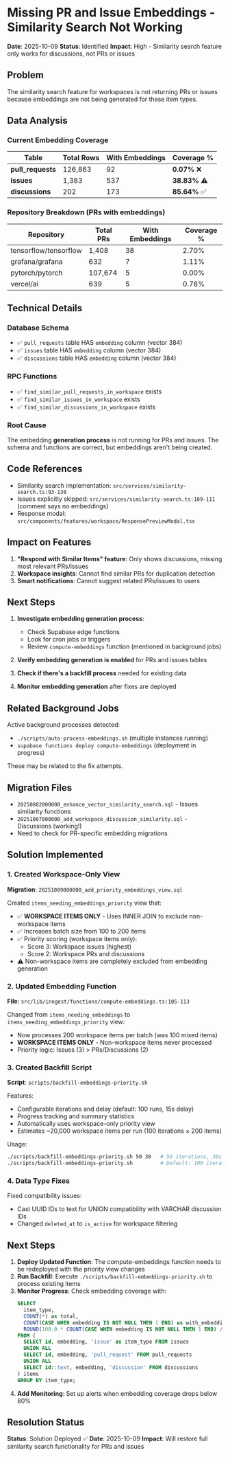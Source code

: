 # Missing PR and Issue Embeddings - Similarity Search Not Working

**Date**: 2025-10-09
**Status**: Identified
**Impact**: High - Similarity search feature only works for discussions, not PRs or issues

## Problem

The similarity search feature for workspaces is not returning PRs or issues because embeddings are not being generated for these item types.

## Data Analysis

### Current Embedding Coverage

| Table | Total Rows | With Embeddings | Coverage % |
|-------|------------|-----------------|------------|
| **pull_requests** | 126,863 | 92 | **0.07%** ❌ |
| **issues** | 1,383 | 537 | **38.83%** ⚠️ |
| **discussions** | 202 | 173 | **85.64%** ✅ |

### Repository Breakdown (PRs with embeddings)

| Repository | Total PRs | With Embeddings | Coverage % |
|------------|-----------|-----------------|------------|
| tensorflow/tensorflow | 1,408 | 38 | 2.70% |
| grafana/grafana | 632 | 7 | 1.11% |
| pytorch/pytorch | 107,674 | 5 | 0.00% |
| vercel/ai | 639 | 5 | 0.78% |

## Technical Details

### Database Schema
- ✅ `pull_requests` table HAS `embedding` column (vector 384)
- ✅ `issues` table HAS `embedding` column (vector 384)
- ✅ `discussions` table HAS `embedding` column (vector 384)

### RPC Functions
- ✅ `find_similar_pull_requests_in_workspace` exists
- ✅ `find_similar_issues_in_workspace` exists
- ✅ `find_similar_discussions_in_workspace` exists

### Root Cause
The embedding **generation process** is not running for PRs and issues. The schema and functions are correct, but embeddings aren't being created.

## Code References

- Similarity search implementation: `src/services/similarity-search.ts:93-138`
- Issues explicitly skipped: `src/services/similarity-search.ts:109-111` (comment says no embeddings)
- Response modal: `src/components/features/workspace/ResponsePreviewModal.tsx`

## Impact on Features

1. **"Respond with Similar Items" feature**: Only shows discussions, missing most relevant PRs/issues
2. **Workspace insights**: Cannot find similar PRs for duplication detection
3. **Smart notifications**: Cannot suggest related PRs/issues to users

## Next Steps

1. **Investigate embedding generation process**:
   - Check Supabase edge functions
   - Look for cron jobs or triggers
   - Review `compute-embeddings` function (mentioned in background jobs)

2. **Verify embedding generation is enabled** for PRs and issues tables

3. **Check if there's a backfill process** needed for existing data

4. **Monitor embedding generation** after fixes are deployed

## Related Background Jobs

Active background processes detected:
- `./scripts/auto-process-embeddings.sh` (multiple instances running)
- `supabase functions deploy compute-embeddings` (deployment in progress)

These may be related to the fix attempts.

## Migration Files

- `20250802000000_enhance_vector_similarity_search.sql` - Issues similarity functions
- `20251007000000_add_workspace_discussion_similarity.sql` - Discussions (working!)
- Need to check for PR-specific embedding migrations

## Solution Implemented

### 1. Created Workspace-Only View
**Migration**: `20251009000000_add_priority_embeddings_view.sql`

Created `items_needing_embeddings_priority` view that:
- ✅ **WORKSPACE ITEMS ONLY** - Uses INNER JOIN to exclude non-workspace items
- ✅ Increases batch size from 100 to 200 items
- ✅ Priority scoring (workspace items only):
  - Score 3: Workspace issues (highest)
  - Score 2: Workspace PRs and discussions
- ⚠️ Non-workspace items are completely excluded from embedding generation

### 2. Updated Embedding Function
**File**: `src/lib/inngest/functions/compute-embeddings.ts:105-113`

Changed from `items_needing_embeddings` to `items_needing_embeddings_priority` view:
- Now processes 200 workspace items per batch (was 100 mixed items)
- **WORKSPACE ITEMS ONLY** - Non-workspace items never processed
- Priority logic: Issues (3) > PRs/Discussions (2)

### 3. Created Backfill Script
**Script**: `scripts/backfill-embeddings-priority.sh`

Features:
- Configurable iterations and delay (default: 100 runs, 15s delay)
- Progress tracking and summary statistics
- Automatically uses workspace-only priority view
- Estimates ~20,000 workspace items per run (100 iterations × 200 items)

Usage:
```bash
./scripts/backfill-embeddings-priority.sh 50 30   # 50 iterations, 30s delay
./scripts/backfill-embeddings-priority.sh         # Default: 100 iterations
```

### 4. Data Type Fixes
Fixed compatibility issues:
- Cast UUID IDs to text for UNION compatibility with VARCHAR discussion IDs
- Changed `deleted_at` to `is_active` for workspace filtering

## Next Steps

1. **Deploy Updated Function**: The compute-embeddings function needs to be redeployed with the priority view changes
2. **Run Backfill**: Execute `./scripts/backfill-embeddings-priority.sh` to process existing items
3. **Monitor Progress**: Check embedding coverage with:
   ```sql
   SELECT
     item_type,
     COUNT(*) as total,
     COUNT(CASE WHEN embedding IS NOT NULL THEN 1 END) as with_embeddings,
     ROUND(100.0 * COUNT(CASE WHEN embedding IS NOT NULL THEN 1 END) / COUNT(*), 2) as coverage_pct
   FROM (
     SELECT id, embedding, 'issue' as item_type FROM issues
     UNION ALL
     SELECT id, embedding, 'pull_request' FROM pull_requests
     UNION ALL
     SELECT id::text, embedding, 'discussion' FROM discussions
   ) items
   GROUP BY item_type;
   ```
4. **Add Monitoring**: Set up alerts when embedding coverage drops below 80%

## Resolution Status

**Status**: Solution Deployed ✅
**Date**: 2025-10-09
**Impact**: Will restore full similarity search functionality for PRs and issues

